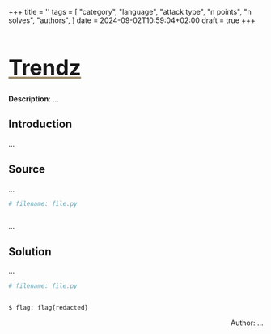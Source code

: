 +++
title = ''
tags = [
  "category",
  "language",
  "attack type",
  "n points",
  "n solves",
  "authors",
]
date = 2024-09-02T10:59:04+02:00
draft = true
+++



<h1 style='text-decoration: underline;text-decoration-color: #9e8c6c;font-size: 3em;'>Trendz</h1>

**Description**: ...

## Introduction

...

## Source

...

```python
# filename: file.py



```

...

## Solution

...

```python
# filename: file.py



```

```stdout
$ flag: flag{redacted}
```
<p align='right'>Author: ... </p>
